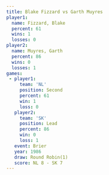 ```yaml
---
title: Blake Fizzard vs Garth Muyres
player1:              
  name: Fizzard, Blake
  percent: 61         
  wins: 1             
  losses: 0           
player2:              
  name: Muyres, Garth 
  percent: 86         
  wins: 0             
  losses: 1           
games:
 - player1:          
     team: 'NL'      
     position: Second
     percent: 61     
     win: 1          
     loss: 0         
   player2:        
     team: 'SK'    
     position: Lead
     percent: 86   
     win: 0        
     loss: 1       
   event: Brier        
   year: 1986          
   draw: Round Robin(1)
   score: NL 8 - SK 7  
---
```

